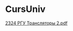 # CursUniv
[2324 РГУ Трансляторы 2.pdf](https://github.com/user-attachments/files/16766521/2324.2.pdf)
